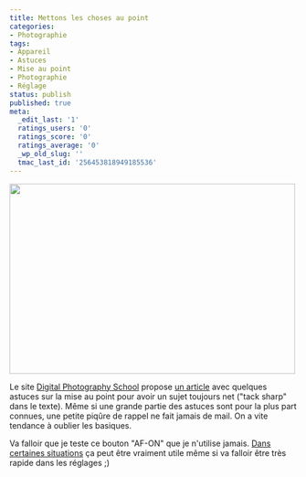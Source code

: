 ```yaml
---
title: Mettons les choses au point
categories:
- Photographie
tags:
- Appareil
- Astuces
- Mise au point
- Photographie
- Réglage
status: publish
published: true
meta:
  _edit_last: '1'
  ratings_users: '0'
  ratings_score: '0'
  ratings_average: '0'
  _wp_old_slug: ''
  tmac_last_id: '256453818949185536'
---
```

<img class="alignnone" title="Sharp image" src="https://www.digital-photography-school.com/wp-content/uploads/2010/12/IMG_5901.jpg" alt="" width="500" height="333" />

Le site <a href="https://www.digital-photography-school.com/">Digital Photography School</a> propose <a href="https://www.digital-photography-school.com/advanced-tips-for-tack-sharp-images">un article</a> avec quelques astuces sur la mise au point pour avoir un sujet toujours net ("tack sharp" dans le texte). Même si une grande partie des astuces sont pour la plus part connues, une petite piqûre de rappel ne fait jamais de mail. On a vite tendance à oublier les basiques.

Va falloir que je teste ce bouton "AF-ON" que je n'utilise jamais. <a title="Photo avec un sujet un avant plan" href="https://www.flickr.com/photos/alienlebarge/5182989686/in/set-72157625281355053/">Dans certaines situations</a> ça peut être vraiment utile même si va falloir être très rapide dans les réglages ;)
